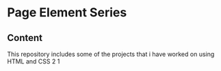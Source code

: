 # Page Element Series
## Content
This repository includes some of the projects that i have worked on using HTML and CSS
2
1
